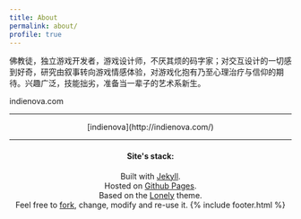 ```yaml
---
title: About
permalink: about/
profile: true
---
```


佛教徒，独立游戏开发者，游戏设计师，不厌其烦的码字家；对交互设计的一切感到好奇，研究由叙事转向游戏情感体验，对游戏化抱有乃至心理治疗与信仰的期待。兴趣广泛，技能拙劣，准备当一辈子的艺术系新生。

indienova.com

***

<div align=center>
	[indienova](http://indienova.com/)


***


#### Site's stack:

Built with [Jekyll](http://jekyllrb.com/).
<br>Hosted on [Github Pages](https://pages.github.com/).
<br>Based on the [Lonely](https://github.com/ayame9joe/ayame9joe.github.io) theme.
<br>Feel free to [fork](https://github.com/ayame9joe/ayame9joe.github.io), change, modify and re-use it.
{% include footer.html %}


